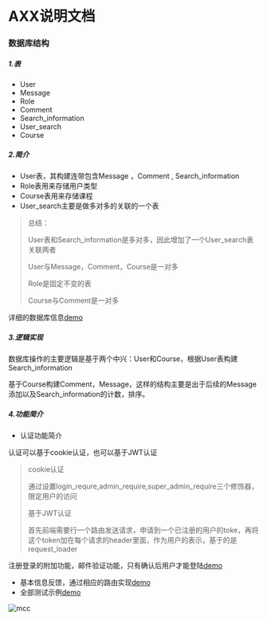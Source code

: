 # AXX说明文档

### 数据库结构

##### 1.表

* User
* Message
* Role
* Comment
* Search_information
* User_search
* Course

##### 2.简介

* User表，其构建连带包含Message ，Comment , Search_information
* Role表用来存储用户类型
* Course表用来存储课程
* User_search主要是做多对多的关联的一个表

> 总结：
>
> User表和Search_information是多对多，因此增加了一个User_search表关联两者
>
> User与Message，Comment，Course是一对多
>
> Role是固定不变的表
>
> Course与Comment是一对多

详细的数据库信息[demo](https://mcc321.github.io/mysql.html)

##### 3.逻辑实现

数据库操作的主要逻辑是基于两个中兴：User和Course，根据User表构建Search_information

基于Course构建Comment，Message，这样的结构主要是出于后续的Message添加以及Search_information的计数，排序。

##### 4.功能简介

* 认证功能简介

认证可以基于cookie认证，也可以基于JWT认证

> cookie认证
>
> 通过设置login_requre,admin_require,super_admin_require三个修饰器，限定用户的访问
>
> 基于JWT认证
>
> 首先前端需要行一个路由发送请求，申请到一个已注册的用户的toke，再将这个token加在每个请求的header里面，作为用户的表示，基于的是request_loader

注册登录的附加功能，邮件验证功能，只有确认后用户才能登陆[demo]()

* 基本信息反馈，通过相应的路由实现[demo]()
* 全部测试示例[demo](https://documenter.getpostman.com/view/6263986/S17qTpnT)

![mcc](https://github.com/mcc321/mcc/blob/master/img/3.jpg?raw=true)

